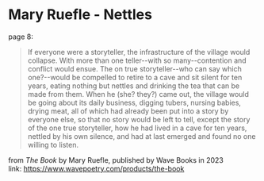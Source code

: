 # Mary Ruefle - Nettles

page 8:  
> If everyone were a storyteller, the infrastructure of the village would collapse. With more than one teller--with so many--contention and conflict would ensue. The on true storyteller--who can say which one?--would be compelled to retire to a cave and sit silent for ten years, eating nothing but nettles and drinking the tea that can be made from them. When he (she? they?) came out, the village would be going about its daily business, digging tubers, nursing babies, drying meat, all of which had already been put into a story by everyone else, so that no story would be left to tell, except the story of the one true storyteller, how he had lived in a cave for ten years, nettled by his own silence, and had at last emerged and found no one willing to listen.  

from *The Book* by Mary Ruefle, published by Wave Books in 2023  
link: https://www.wavepoetry.com/products/the-book  
